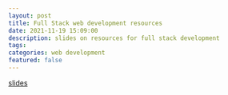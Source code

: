 ```yaml
---
layout: post
title: Full Stack web development resources
date: 2021-11-19 15:09:00
description: slides on resources for full stack development
tags: 
categories: web development
featured: false
---
```

[slides](https://docs.google.com/presentation/d/1M7Y-iJ8b9sQHMTqpXY-sDH1Zt1Y0xvB6e5RjcA_qKuk/edit?usp=sharing)